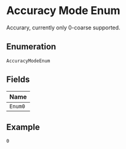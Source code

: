 
# Accuracy Mode Enum

Accurary, currently only 0-coarse supported.

## Enumeration

`AccuracyModeEnum`

## Fields

| Name |
|  --- |
| `Enum0` |

## Example

```
0
```

